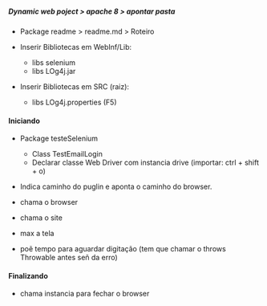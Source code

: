 ##### Dynamic web poject > apache 8 > apontar pasta

- Package readme > readme.md > Roteiro

- Inserir Bibliotecas em WebInf/Lib:
	* libs selenium
	* libs LOg4j.jar 
	
- Inserir Bibliotecas em SRC (raiz):
	* libs LOg4j.properties  (F5)
	
#### Iniciando
	
- Package testeSelenium 
	* Class TestEmailLogin
	* Declarar classe Web Driver com instancia drive  (importar: ctrl + shift + o)
	
- Indica caminho do puglin e aponta o caminho do browser.
- chama o browser
- chama o site
- max a tela
- poẽ tempo para aguardar digitação (tem que chamar o throws Throwable antes señ da erro)

#### Finalizando

- chama instancia para fechar o browser

